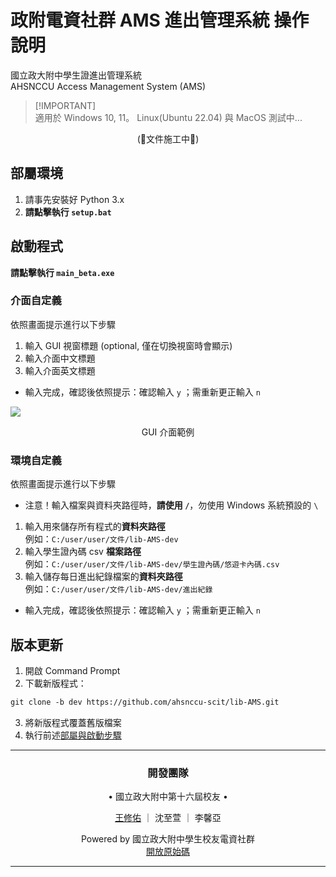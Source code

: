 
<h1> 政附電資社群 AMS 進出管理系統 操作說明 </h1>
國立政大附中學生證進出管理系統<br>
AHSNCCU Access Management System (AMS)
<p></p>

> [!IMPORTANT]\
> 適用於 Windows 10, 11。
> Linux(Ubuntu 22.04) 與 MacOS 測試中...</li>

<p align="center"> (🚧文件施工中🚧) </p>
<h2>部屬環境</h2>
<ol>
    <li>請事先安裝好 Python 3.x</li>
    <li><strong>請點擊執行 <code>setup.bat</code></strong></li>
</ol>
<h2>啟動程式</h2>
<p><strong>請點擊執行 <code>main_beta.exe</code></strong></p>
<h3>介面自定義</h3>
<p>依照畫面提示進行以下步驟</p>
<ol>
    <li>輸入 GUI 視窗標題 (optional, 僅在切換視窗時會顯示)</li>
    <li>輸入介面中文標題</li>
    <li>輸入介面英文標題</li>
</ol>
<ul><li>  輸入完成，確認後依照提示：確認輸入 <code>y</code> ；需重新更正輸入 <code>n</code></li></ul>

![](https://hackmd.io/_uploads/HJTx4nMn2.png)
<p align="center">GUI 介面範例</p>

<h3>環境自定義</h3>
<p>依照畫面提示進行以下步驟</p>
<ul><li>注意！輸入檔案與資料夾路徑時，<strong>請使用 <code>/</code></strong>，勿使用 Windows 系統預設的 <code>\</code></li></ul>
<ol>
    <li>輸入用來儲存所有程式的<strong>資料夾路徑</strong><br>例如：<code>C:/user/user/文件/lib-AMS-dev</code></li>
    <li>輸入學生證內碼 csv <strong>檔案路徑</strong><br>例如：<code>C:/user/user/文件/lib-AMS-dev/學生證內碼/悠遊卡內碼.csv</code></li>
    <li>輸入儲存每日進出紀錄檔案的<strong>資料夾路徑</strong><br>例如：<code>C:/user/user/文件/lib-AMS-dev/進出紀錄</code></li>
</ol>
<ul><li>輸入完成，確認後依照提示：確認輸入 <code>y</code> ；需重新更正輸入 <code>n</code></li></ul>

## 版本更新
1. 開啟 Command Prompt<br>
2. 下載新版程式：<br>

```md
git clone -b dev https://github.com/ahsnccu-scit/lib-AMS.git
```

3. 將新版程式覆蓋舊版檔案</li>
4. 執行前述<a href="#部屬環境">部屬與啟動步驟</a></li>


---
<h3> <p align="center"> 開發團隊  </p>
</h3>

<p align="center"> • 國立政大附中第十六屆校友 • </p>
<p align="center"> <a href="https://linktr.ee/whyhugo">王修佑</a> ｜ 沈至萱 ｜ 李馨亞 </p>
<p></p>
<p align="center"> Powered by 國立政大附中學生校友電資社群<br><a href='https://github.com/ahsnccu-scit/lib-AMS/tree/dev'> 開放原始碼 </a> </p>

---
